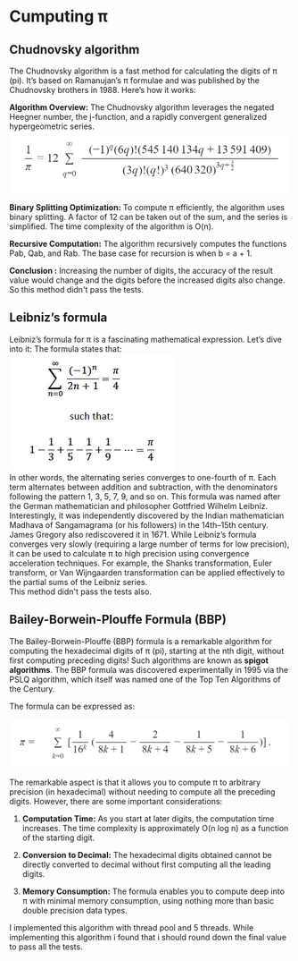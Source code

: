 # Cumputing π

## Chudnovsky algorithm
The Chudnovsky algorithm is a fast method for calculating the digits of π (pi). It’s based on Ramanujan’s π formulae and was published by the Chudnovsky brothers in 1988. Here’s how it works:


**Algorithm Overview:**
The Chudnovsky algorithm leverages the negated Heegner number, the j-function, and a rapidly convergent generalized hypergeometric series.
![Chudnovsky.png](Chudnovsky.png)

**Binary Splitting Optimization:**
To compute π efficiently, the algorithm uses binary splitting.
A factor of 12 can be taken out of the sum, and the series is simplified.
The time complexity of the algorithm is O(n).



**Recursive Computation:**
The algorithm recursively computes the functions Pab, Qab, and Rab.
The base case for recursion is when b = a + 1.

**Conclusion :**
Increasing the number of digits, the accuracy of the result value would change and the digits before the increased digits also change.
So this method didn't pass the tests.

## Leibniz’s formula

Leibniz’s formula for π is a fascinating mathematical expression. Let’s dive into it:
The formula states that: <br>
![Leibniz.png](Leibniz.png)
<br>In other words, the alternating series converges to one-fourth of π. Each term alternates between addition and subtraction, with the denominators following the pattern 1, 3, 5, 7, 9, and so on.
This formula was named after the German mathematician and philosopher Gottfried Wilhelm Leibniz. Interestingly, it was independently discovered by the Indian mathematician Madhava of Sangamagrama (or his followers) in the 14th–15th century. James Gregory also rediscovered it in 1671.
While Leibniz’s formula converges very slowly (requiring a large number of terms for low precision), it can be used to calculate π to high precision using convergence acceleration techniques. For example, the Shanks transformation, Euler transform, or Van Wijngaarden transformation can be applied effectively to the partial sums of the Leibniz series.
<br>This method didn't pass the tests also.

## Bailey-Borwein-Plouffe Formula (BBP)

The Bailey-Borwein-Plouffe (BBP) formula is a remarkable algorithm for computing the hexadecimal digits of π (pi), starting at the nth digit, without first computing preceding digits! Such algorithms are known as **spigot algorithms**. The BBP formula was discovered experimentally in 1995 via the PSLQ algorithm, which itself was named one of the Top Ten Algorithms of the Century.

The formula can be expressed as:

![BBP.png](BBP.png)

The remarkable aspect is that it allows you to compute π to arbitrary precision (in hexadecimal) without needing to compute all the preceding digits. However, there are some important considerations:

1. **Computation Time:**
   As you start at later digits, the computation time increases. The time complexity is approximately O(n log n) as a function of the starting digit.

2. **Conversion to Decimal:**
   The hexadecimal digits obtained cannot be directly converted to decimal without first computing all the leading digits.

3. **Memory Consumption:**
   The formula enables you to compute deep into π with minimal memory consumption, using nothing more than basic double precision data types.

I implemented this algorithm with thread pool and 5 threads.
While implementing this algorithm i found that i should round down the final value to pass all the tests. 